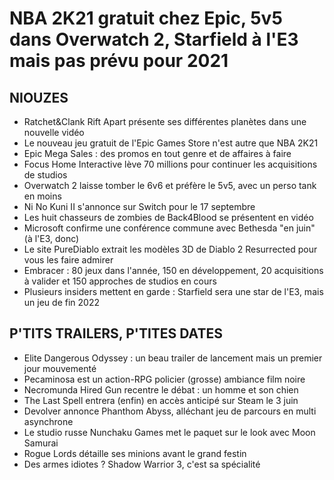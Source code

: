 # NBA 2K21 gratuit chez Epic, 5v5 dans Overwatch 2, Starfield à l'E3 mais pas prévu pour 2021

## NIOUZES

- Ratchet&Clank Rift Apart présente ses différentes planètes dans une nouvelle vidéo
- Le nouveau jeu gratuit de l'Epic Games Store n'est autre que NBA 2K21
- Epic Mega Sales : des promos en tout genre et de affaires à faire
- Focus Home Interactive lève 70 millions pour continuer les acquisitions de studios
- Overwatch 2 laisse tomber le 6v6 et préfère le 5v5, avec un perso tank en moins
- Ni No Kuni II s'annonce sur Switch pour le 17 septembre
- Les huit chasseurs de zombies de Back4Blood se présentent en vidéo
- Microsoft confirme une conférence commune avec Bethesda "en juin" (à l'E3, donc)
- Le site PureDiablo extrait les modèles 3D de Diablo 2 Resurrected pour vous les faire admirer
- Embracer : 80 jeux dans l'année, 150 en développement, 20 acquisitions à valider et 150 approches de studios en cours
- Plusieurs insiders mettent en garde : Starfield sera une star de l'E3, mais un jeu de fin 2022

## P'TITS TRAILERS, P'TITES DATES

- Elite Dangerous Odyssey : un beau trailer de lancement mais un premier jour mouvementé
- Pecaminosa est un action-RPG policier (grosse) ambiance film noire
- Necromunda Hired Gun recentre le débat : un homme et son chien
- The Last Spell entrera (enfin) en accès anticipé sur Steam le 3 juin
- Devolver annonce Phanthom Abyss, alléchant jeu de parcours en multi asynchrone
- Le studio russe Nunchaku Games met le paquet sur le look avec Moon Samurai
- Rogue Lords détaille ses minions avant le grand festin
- Des armes idiotes ? Shadow Warrior 3, c'est sa spécialité

